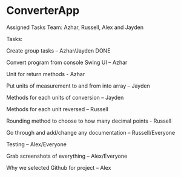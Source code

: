 # ConverterApp

Assigned Tasks
Team: Azhar, Russell, Alex and Jayden

Tasks:

Create group tasks – Azhar/Jayden DONE

Convert program from console Swing UI – Azhar

Unit for return methods - Azhar

Put units of measurement to and from into array – Jayden

Methods for each units of conversion – Jayden

Methods for each unit reversed – Russell

Rounding method to choose to how many decimal points - Russell

Go through and add/change any documentation – Russell/Everyone

Testing – Alex/Everyone

Grab screenshots of everything – Alex/Everyone

Why we selected Github for project – Alex
